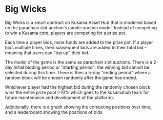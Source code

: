 # Big Wicks

Big Wicks is a smart contract on Kusama Asset Hub that is modelled based on the parachain slot auction's candle auction model. Instead of competing to win a Kusama core, players are competing for a prize pot.

Each time a player bids, more funds are added to the prize pot. If a player bids multiple times, their subsequent bids are added to their total bid – meaning that users can "top up" their bid.

The model of the game is the same as parachain slot auctions. There is a 2-day initial bidding period or "starting period"; the winning bid cannot be selected during this time. There is then a 5-day "ending period" where a random block will be chosen randomly after the game has ended.

Whichever player had the highest bid during the randomly chosen block wins the entire prize pool (-10% which goes to the kusamahub team for future maintenance and development of the platform).

Additionally, there is a graph showing the competing positions over time, and a leaderboard showing the positions of bids.

